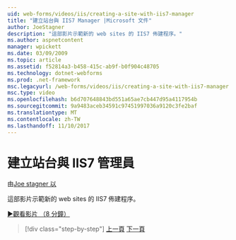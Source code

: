 ```yaml
---
uid: web-forms/videos/iis/creating-a-site-with-iis7-manager
title: "建立站台與 IIS7 Manager |Microsoft 文件"
author: JoeStagner
description: "這部影片示範新的 web sites 的 IIS7 佈建程序。"
ms.author: aspnetcontent
manager: wpickett
ms.date: 03/09/2009
ms.topic: article
ms.assetid: f52814a3-b458-415c-ab9f-b0f904c48705
ms.technology: dotnet-webforms
ms.prod: .net-framework
msc.legacyurl: /web-forms/videos/iis/creating-a-site-with-iis7-manager
msc.type: video
ms.openlocfilehash: b6d707648843bd551a65ae7cb447d95a4117954b
ms.sourcegitcommit: 9a9483aceb34591c97451997036a9120c3fe2baf
ms.translationtype: MT
ms.contentlocale: zh-TW
ms.lasthandoff: 11/10/2017
---
```

<a name="creating-a-site-with-iis7-manager"></a>建立站台與 IIS7 管理員
====================
由[Joe stagner 以](https://github.com/JoeStagner)

這部影片示範新的 web sites 的 IIS7 佈建程序。

[&#9654;觀看影片 （8 分鐘）](https://channel9.msdn.com/Blogs/ASP-NET-Site-Videos/creating-a-site-with-iis7-manager)

>[!div class="step-by-step"]
[上一頁](troubleshooting-production-aspnet-apps.md)
[下一頁](installing-ftp7.md)
